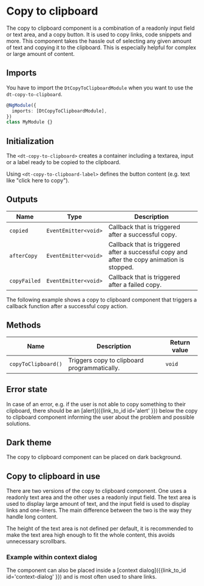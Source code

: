 # Copy to clipboard

The copy to clipboard component is a combination of a readonly input field or
text area, and a copy button. It is used to copy links, code snippets and more.
This component takes the hassle out of selecting any given amount of text and
copying it to the clipboard. This is especially helpful for complex or large
amount of content.

<docs-source-example example="CopyToClipboardDefaultExample"></docs-source-example>

## Imports

You have to import the `DtCopyToClipboardModule` when you want to use the
`dt-copy-to-clipboard`.

```typescript
@NgModule({
  imports: [DtCopyToClipboardModule],
})
class MyModule {}
```

## Initialization

The `<dt-copy-to-clipboard>` creates a container including a textarea, input or
a label ready to be copied to the clipboard.

Using `<dt-copy-to-clipboard-label>` defines the button content (e.g. text like
"click here to copy").

## Outputs

| Name         | Type                 | Description                                                                                 |
| ------------ | -------------------- | ------------------------------------------------------------------------------------------- |
| `copied`     | `EventEmitter<void>` | Callback that is triggered after a successful copy.                                         |
| `afterCopy`  | `EventEmitter<void>` | Callback that is triggered after a successful copy and after the copy animation is stopped. |
| `copyFailed` | `EventEmitter<void>` | Callback that is triggered after a failed copy.                                             |

The following example shows a copy to clipboard component that triggers a
callback function after a successful copy action.

<docs-source-example example="CopyToClipboardCallbackExample"></docs-source-example>

## Methods

| Name                | Description                                  | Return value |
| ------------------- | -------------------------------------------- | ------------ |
| `copyToClipboard()` | Triggers copy to clipboard programmatically. | `void`       |

## Error state

In case of an error, e.g. if the user is not able to copy something to their
clipboard, there should be an [alert]({{link_to_id id='alert' }}) below the copy
to clipboard component informing the user about the problem and possible
solutions.

<docs-source-example example="CopyToClipboardErrorExample"></docs-source-example>

## Dark theme

The copy to clipboard component can be placed on dark background.

<docs-source-example example="CopyToClipboardDarkExample" themedark="true"></docs-source-example>

## Copy to clipboard in use

There are two versions of the copy to clipboard component. One uses a readonly
text area and the other uses a readonly input field. The text area is used to
display large amount of text, and the input field is used to display links and
one-liners. The main difference between the two is the way they handle long
content.

The height of the text area is not defined per default, it is recommended to
make the text area high enough to fit the whole content, this avoids unnecessary
scrollbars.

<docs-source-example example="CopyToClipboardTextareaExample"></docs-source-example>

### Example within context dialog

The component can also be placed inside a [context
dialog]({{link_to_id id='context-dialog' }}) and is most often used to share
links.

<docs-source-example example="CopyToClipboardContextExample"></docs-source-example>
